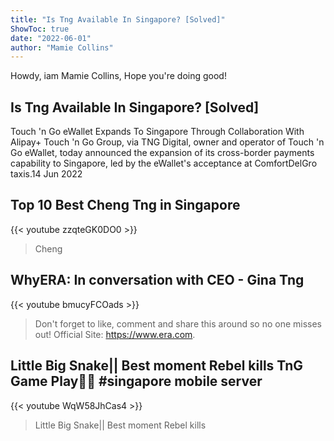 ```yaml
---
title: "Is Tng Available In Singapore? [Solved]"
ShowToc: true 
date: "2022-06-01"
author: "Mamie Collins" 
---
```


Howdy, iam Mamie Collins, Hope you're doing good!
## Is Tng Available In Singapore? [Solved]
Touch 'n Go eWallet Expands To Singapore Through Collaboration With Alipay+ Touch 'n Go Group, via TNG Digital, owner and operator of Touch 'n Go eWallet, today announced the expansion of its cross-border payments capability to Singapore, led by the eWallet's acceptance at ComfortDelGro taxis.14 Jun 2022

## Top 10 Best Cheng Tng in Singapore
{{< youtube zzqteGK0DO0 >}}
>Cheng 

## WhyERA: In conversation with CEO - Gina Tng
{{< youtube bmucyFCOads >}}
>Don't forget to like, comment and share this around so no one misses out! Official Site: https://www.era.com.

## Little Big Snake|| Best moment Rebel kills TnG Game Play🐍💥 #singapore mobile server
{{< youtube WqW58JhCas4 >}}
>Little Big Snake|| Best moment Rebel kills 

